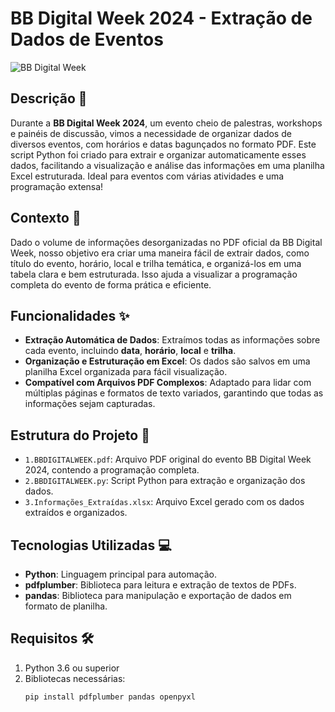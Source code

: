 # BB Digital Week 2024 - Extração de Dados de Eventos

![BB Digital Week](https://example.com/banner.jpg) <!-- Substitua pelo link de um banner relevante, se houver -->

## Descrição 📄
Durante a **BB Digital Week 2024**, um evento cheio de palestras, workshops e painéis de discussão, vimos a necessidade de organizar dados de diversos eventos, com horários e datas bagunçados no formato PDF. Este script Python foi criado para extrair e organizar automaticamente esses dados, facilitando a visualização e análise das informações em uma planilha Excel estruturada. Ideal para eventos com várias atividades e uma programação extensa!

## Contexto 📅
Dado o volume de informações desorganizadas no PDF oficial da BB Digital Week, nosso objetivo era criar uma maneira fácil de extrair dados, como título do evento, horário, local e trilha temática, e organizá-los em uma tabela clara e bem estruturada. Isso ajuda a visualizar a programação completa do evento de forma prática e eficiente.

## Funcionalidades ✨
- **Extração Automática de Dados**: Extraímos todas as informações sobre cada evento, incluindo **data**, **horário**, **local** e **trilha**.
- **Organização e Estruturação em Excel**: Os dados são salvos em uma planilha Excel organizada para fácil visualização.
- **Compatível com Arquivos PDF Complexos**: Adaptado para lidar com múltiplas páginas e formatos de texto variados, garantindo que todas as informações sejam capturadas.

## Estrutura do Projeto 📂

- `1.BBDIGITALWEEK.pdf`: Arquivo PDF original do evento BB Digital Week 2024, contendo a programação completa.
- `2.BBDIGITALWEEK.py`: Script Python para extração e organização dos dados.
- `3.Informações_Extraídas.xlsx`: Arquivo Excel gerado com os dados extraídos e organizados.

## Tecnologias Utilizadas 💻
- **Python**: Linguagem principal para automação.
- **pdfplumber**: Biblioteca para leitura e extração de textos de PDFs.
- **pandas**: Biblioteca para manipulação e exportação de dados em formato de planilha.

## Requisitos 🛠️
1. Python 3.6 ou superior
2. Bibliotecas necessárias:
   ```bash
   pip install pdfplumber pandas openpyxl
